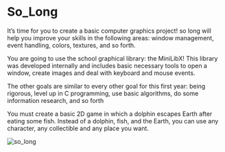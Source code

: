 # So_Long

It’s time for you to create a basic computer graphics project!
so long will help you improve your skills in the following areas: window 
management, event handling, colors, textures, and so forth.

You are going to use the school graphical library: the MiniLibX! 
This library was developed internally and includes basic necessary tools to 
open a window, create images and deal with keyboard and mouse events.

The other goals are similar to every other goal for this first year: 
being rigorous, level up in C programming, use basic algorithms, 
do some information research, and so forth

You must create a basic 2D game in which a dolphin
escapes Earth after eating some fish. Instead of
a dolphin, fish, and the Earth, you can use any
character, any collectible and any place you want.



![so_long](https://github.com/NigeParis/42-so_long/assets/128382762/dacb3f0f-eeb0-4f37-90d7-9082c5f7e51b)
